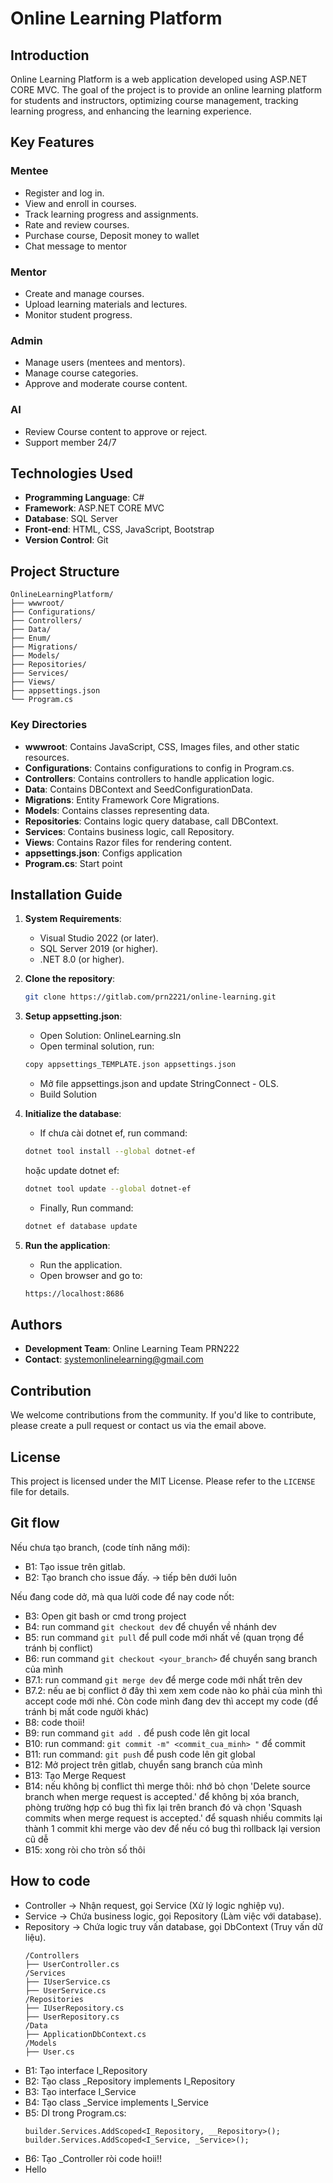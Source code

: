 # Online Learning Platform

## Introduction
Online Learning Platform is a web application developed using ASP.NET CORE MVC. The goal of the project is to provide an online learning platform for students and instructors, optimizing course management, tracking learning progress, and enhancing the learning experience.

## Key Features
### Mentee
- Register and log in.
- View and enroll in courses.
- Track learning progress and assignments.
- Rate and review courses.
- Purchase course, Deposit money to wallet
- Chat message to mentor

### Mentor
- Create and manage courses.
- Upload learning materials and lectures.
- Monitor student progress.

### Admin
- Manage users (mentees and mentors).
- Manage course categories.
- Approve and moderate course content.

### AI
- Review Course content to approve or reject.
- Support member 24/7

## Technologies Used
- **Programming Language**: C#
- **Framework**: ASP.NET CORE MVC
- **Database**: SQL Server
- **Front-end**: HTML, CSS, JavaScript, Bootstrap
- **Version Control**: Git

## Project Structure
```
OnlineLearningPlatform/
├── wwwroot/
├── Configurations/
├── Controllers/
├── Data/
├── Enum/
├── Migrations/
├── Models/
├── Repositories/
├── Services/
├── Views/
├── appsettings.json
└── Program.cs
```

### Key Directories
- **wwwroot**: Contains JavaScript, CSS, Images files, and other static resources.
- **Configurations**: Contains configurations to config in Program.cs.
- **Controllers**: Contains controllers to handle application logic.
- **Data**: Contains DBContext and SeedConfigurationData.
- **Migrations**: Entity Framework Core Migrations.
- **Models**: Contains classes representing data.
- **Repositories**: Contains logic query database, call DBContext.
- **Services**: Contains business logic, call Repository.
- **Views**: Contains Razor files for rendering content.
- **appsettings.json**: Configs application
- **Program.cs**: Start point

## Installation Guide
1. **System Requirements**:
   - Visual Studio 2022 (or later).
   - SQL Server 2019 (or higher).
   - .NET 8.0 (or higher).

2. **Clone the repository**:
   ```bash
   git clone https://gitlab.com/prn2221/online-learning.git
   ```
3. **Setup appsetting.json**:
   - Open Solution: OnlineLearning.sln
   - Open terminal solution, run:
   ```bash
   copy appsettings_TEMPLATE.json appsettings.json
   ```
   - Mở file appsettings.json and update StringConnect - OLS.
   - Build Solution

4. **Initialize the database**:
   - If chưa cài dotnet ef, run command: 
   ```bash
   dotnet tool install --global dotnet-ef
   ```
   hoặc update dotnet ef:
   ```bash
   dotnet tool update --global dotnet-ef
   ```
   - Finally, Run command: 
   ```bash
   dotnet ef database update
   ```
5. **Run the application**:
   - Run the application.
   - Open browser and go to:
   ```bash
   https://localhost:8686
   ```

## Authors
- **Development Team**: Online Learning Team PRN222
- **Contact**: systemonlinelearning@gmail.com

## Contribution
We welcome contributions from the community. If you'd like to contribute, please create a pull request or contact us via the email above.

## License
This project is licensed under the MIT License. Please refer to the `LICENSE` file for details.

## Git flow
Nếu chưa tạo branch, (code tính năng mới):
- B1: Tạo issue trên gitlab.
- B2: Tạo branch cho issue đấy. -> tiếp bên dưới luôn

Nếu đang code dở, mà qua lười code để nay code nốt:
- B3: Open git bash or cmd trong project
- B4: run command ``` git checkout dev ``` để chuyển về nhánh dev
- B5: run command ``` git pull ``` để pull code mới nhất về (quan trọng để tránh bị conflict)
- B6: run command ``` git checkout <your_branch> ``` để chuyển sang branch của mình
- B7.1: run command ``` git merge dev ``` để merge code mới nhất trên dev
- B7.2: nếu ae bị conflict ở đây thì xem xem code nào ko phải của mình thì accept code mới nhé. Còn code mình đang dev thì accept my code (để tránh bị mất code người khác)
- B8: code thoii!
- B9: run command ``` git add . ``` để push code lên git local
- B10: run command: ``` git commit -m" <commit_cua_minh> " ``` để commit
- B11: run command: ``` git push ``` để push code lên git global
- B12: Mở project trên gitlab, chuyển sang branch của mình
- B13: Tạo Merge Request
- B14: nếu không bị conflict thì merge thôi:
       nhớ bỏ chọn 'Delete source branch when merge request is accepted.' để không bị xóa branch, phòng trường hợp có bug thì fix lại trên branch đó
       và chọn 'Squash commits when merge request is accepted.' để squash nhiều commits lại thành 1 commit khi merge vào dev để nếu có bug thì rollback lại version cũ dễ
- B15: xong ròi cho tròn số thôi

## How to code
- Controller → Nhận request, gọi Service (Xử lý logic nghiệp vụ).
- Service → Chứa business logic, gọi Repository (Làm việc với database).
- Repository → Chứa logic truy vấn database, gọi DbContext (Truy vấn dữ liệu).
	```
	/Controllers
   ├── UserController.cs
	/Services
   ├── IUserService.cs
   ├── UserService.cs
	/Repositories
   ├── IUserRepository.cs
   ├── UserRepository.cs
	/Data
   ├── ApplicationDbContext.cs
	/Models
   ├── User.cs
	```
- B1: Tạo interface I_Repository
- B2: Tạo class _Repository implements I_Repository
- B3: Tạo interface I_Service
- B4: Tạo class _Service implements I_Service
- B5: DI trong Program.cs:
	```
	builder.Services.AddScoped<I_Repository, __Repository>();
	builder.Services.AddScoped<I_Service, _Service>();
	```
- B6: Tạo _Controller ròi code hoii!!
- Hello